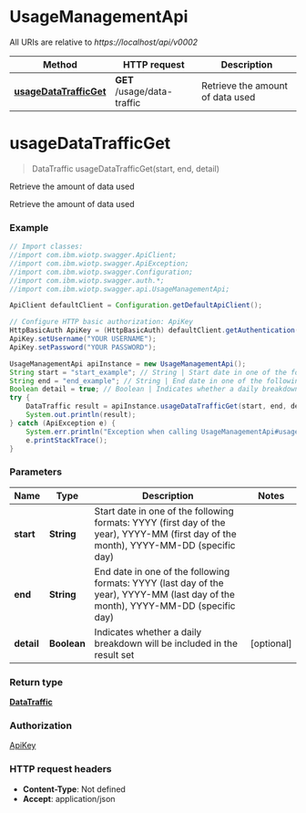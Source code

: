 # UsageManagementApi

All URIs are relative to *https://localhost/api/v0002*

Method | HTTP request | Description
------------- | ------------- | -------------
[**usageDataTrafficGet**](UsageManagementApi.md#usageDataTrafficGet) | **GET** /usage/data-traffic | Retrieve the amount of data used


<a name="usageDataTrafficGet"></a>
# **usageDataTrafficGet**
> DataTraffic usageDataTrafficGet(start, end, detail)

Retrieve the amount of data used

Retrieve the amount of data used

### Example
```java
// Import classes:
//import com.ibm.wiotp.swagger.ApiClient;
//import com.ibm.wiotp.swagger.ApiException;
//import com.ibm.wiotp.swagger.Configuration;
//import com.ibm.wiotp.swagger.auth.*;
//import com.ibm.wiotp.swagger.api.UsageManagementApi;

ApiClient defaultClient = Configuration.getDefaultApiClient();

// Configure HTTP basic authorization: ApiKey
HttpBasicAuth ApiKey = (HttpBasicAuth) defaultClient.getAuthentication("ApiKey");
ApiKey.setUsername("YOUR USERNAME");
ApiKey.setPassword("YOUR PASSWORD");

UsageManagementApi apiInstance = new UsageManagementApi();
String start = "start_example"; // String | Start date in one of the following formats: YYYY (first day of the year), YYYY-MM (first day of the month), YYYY-MM-DD (specific day)
String end = "end_example"; // String | End date in one of the following formats: YYYY (last day of the year), YYYY-MM (last day of the month), YYYY-MM-DD (specific day)
Boolean detail = true; // Boolean | Indicates whether a daily breakdown will be included in the result set
try {
    DataTraffic result = apiInstance.usageDataTrafficGet(start, end, detail);
    System.out.println(result);
} catch (ApiException e) {
    System.err.println("Exception when calling UsageManagementApi#usageDataTrafficGet");
    e.printStackTrace();
}
```

### Parameters

Name | Type | Description  | Notes
------------- | ------------- | ------------- | -------------
 **start** | **String**| Start date in one of the following formats: YYYY (first day of the year), YYYY-MM (first day of the month), YYYY-MM-DD (specific day) |
 **end** | **String**| End date in one of the following formats: YYYY (last day of the year), YYYY-MM (last day of the month), YYYY-MM-DD (specific day) |
 **detail** | **Boolean**| Indicates whether a daily breakdown will be included in the result set | [optional]

### Return type

[**DataTraffic**](DataTraffic.md)

### Authorization

[ApiKey](../README.md#ApiKey)

### HTTP request headers

 - **Content-Type**: Not defined
 - **Accept**: application/json

